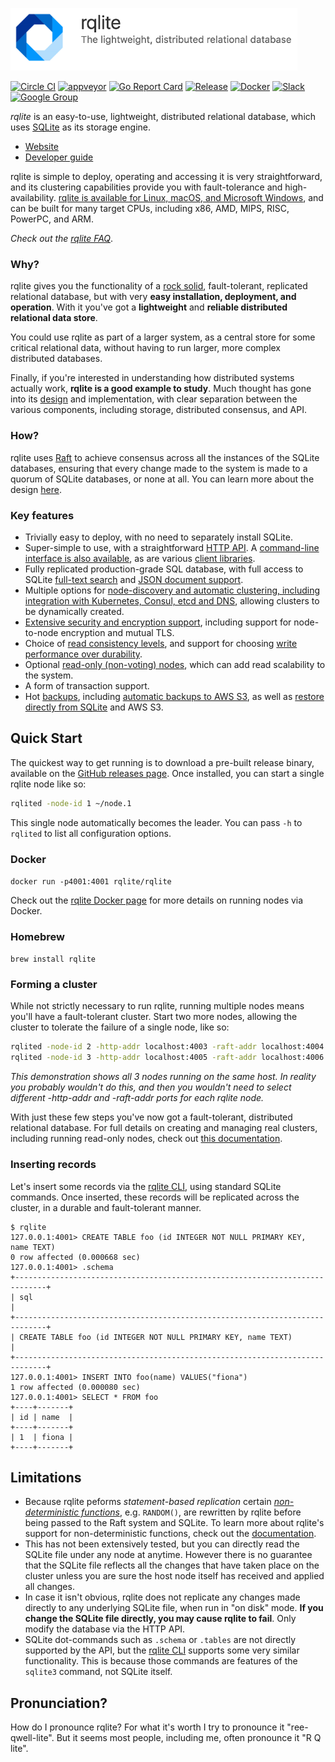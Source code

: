 <img src="DOC/logo-text.png" height=100></img>

[![Circle CI](https://circleci.com/gh/rqlite/rqlite/tree/master.svg?style=svg)](https://circleci.com/gh/rqlite/rqlite/tree/master)
[![appveyor](https://ci.appveyor.com/api/projects/status/github/rqlite/rqlite?branch=master&svg=true)](https://ci.appveyor.com/project/otoolep/rqlite)
[![Go Report Card](https://goreportcard.com/badge/github.com/rqlite/rqlite)](https://goreportcard.com/report/github.com/rqlite/rqlite)
[![Release](https://img.shields.io/github/release/rqlite/rqlite.svg)](https://github.com/rqlite/rqlite/releases)
[![Docker](https://img.shields.io/docker/pulls/rqlite/rqlite?style=plastic)](https://hub.docker.com/r/rqlite/rqlite/)
[![Slack](https://img.shields.io/badge/Slack--purple.svg)](https://www.philipotoole.com/join-rqlite-slack)
[![Google Group](https://img.shields.io/badge/Google%20Group--blue.svg)](https://groups.google.com/group/rqlite)

*rqlite* is an easy-to-use, lightweight, distributed relational database, which uses [SQLite](https://www.sqlite.org/) as its storage engine.

- [Website](https://www.rqlite.io)
- [Developer guide](https://www.rqlite.io/docs/api)

rqlite is simple to deploy, operating and accessing it is very straightforward, and its clustering capabilities provide you with fault-tolerance and high-availability. [rqlite is available for Linux, macOS, and Microsoft Windows](https://github.com/rqlite/rqlite/releases), and can be built for many target CPUs, including x86, AMD, MIPS, RISC, PowerPC, and ARM.

_Check out the [rqlite FAQ](https://rqlite.io/docs/faq)_.

### Why?
rqlite gives you the functionality of a [rock solid](https://www.sqlite.org/testing.html), fault-tolerant, replicated relational database, but with very **easy installation, deployment, and operation**. With it you've got a **lightweight** and **reliable distributed relational data store**.

You could use rqlite as part of a larger system, as a central store for some critical relational data, without having to run larger, more complex distributed databases.

Finally, if you're interested in understanding how distributed systems actually work, **rqlite is a good example to study**. Much thought has gone into its [design](https://rqlite.io/docs/design/) and implementation, with clear separation between the various components, including storage, distributed consensus, and API.

### How?
rqlite uses [Raft](https://raft.github.io/) to achieve consensus across all the instances of the SQLite databases, ensuring that every change made to the system is made to a quorum of SQLite databases, or none at all. You can learn more about the design [here](https://rqlite.io/docs/design/).

### Key features
- Trivially easy to deploy, with no need to separately install SQLite.
- Super-simple to use, with a straightforward [HTTP API](https://rqlite.io/docs/api/). A [command-line interface is also available](https://rqlite.io/docs/cli/), as are various [client libraries](https://github.com/rqlite).
- Fully replicated production-grade SQL database, with full access to SQLite [full-text search](https://www.sqlite.org/fts3.html) and [JSON document support](https://www.sqlite.org/json1.html).
- Multiple options for [node-discovery and automatic clustering, including integration with Kubernetes, Consul, etcd and DNS](https://rqlite.io/docs/clustering/automatic-clustering/), allowing clusters to be dynamically created.
- [Extensive security and encryption support](https://rqlite.io/docs/guides/security/), including support for node-to-node encryption and mutual TLS.
- Choice of [read consistency levels](https://rqlite.io/docs/api/read-consistency/), and support for choosing [write performance over durability](https://rqlite.io/docs/api/queued-writes/).
- Optional [read-only (non-voting) nodes](https://rqlite.io/docs/clustering/read-only-nodes/), which can add read scalability to the system.
- A form of transaction support.
- Hot [backups](https://rqlite.io/docs/guides/backup/), including [automatic backups to AWS S3](https://rqlite.io/docs/guides/backup/#automatic-backups), as well as [restore directly from SQLite](https://rqlite.io/docs/guides/restore/) and AWS S3.

## Quick Start

The quickest way to get running is to download a pre-built release binary, available on the [GitHub releases page](https://github.com/rqlite/rqlite/releases). Once installed, you can start a single rqlite node like so:
```bash
rqlited -node-id 1 ~/node.1
```
This single node automatically becomes the leader. You can pass `-h` to `rqlited` to list all configuration options.

### Docker
`docker run -p4001:4001 rqlite/rqlite`

Check out the [rqlite Docker page](https://hub.docker.com/r/rqlite/rqlite/) for more details on running nodes via Docker.

### Homebrew
`brew install rqlite`

### Forming a cluster
While not strictly necessary to run rqlite, running multiple nodes means you'll have a fault-tolerant cluster. Start two more nodes, allowing the cluster to tolerate the failure of a single node, like so:
```bash
rqlited -node-id 2 -http-addr localhost:4003 -raft-addr localhost:4004 -join http://localhost:4001 ~/node.2
rqlited -node-id 3 -http-addr localhost:4005 -raft-addr localhost:4006 -join http://localhost:4001 ~/node.3
```
_This demonstration shows all 3 nodes running on the same host. In reality you probably wouldn't do this, and then you wouldn't need to select different -http-addr and -raft-addr ports for each rqlite node._

With just these few steps you've now got a fault-tolerant, distributed relational database. For full details on creating and managing real clusters, including running read-only nodes, check out [this documentation](https://rqlite.io/docs/clustering/).

### Inserting records
Let's insert some records via the [rqlite CLI](https://rqlite.io/docs/cli/), using standard SQLite commands. Once inserted, these records will be replicated across the cluster, in a durable and fault-tolerant manner.
```
$ rqlite
127.0.0.1:4001> CREATE TABLE foo (id INTEGER NOT NULL PRIMARY KEY, name TEXT)
0 row affected (0.000668 sec)
127.0.0.1:4001> .schema
+-----------------------------------------------------------------------------+
| sql                                                                         |
+-----------------------------------------------------------------------------+
| CREATE TABLE foo (id INTEGER NOT NULL PRIMARY KEY, name TEXT)               |
+-----------------------------------------------------------------------------+
127.0.0.1:4001> INSERT INTO foo(name) VALUES("fiona")
1 row affected (0.000080 sec)
127.0.0.1:4001> SELECT * FROM foo
+----+-------+
| id | name  |
+----+-------+
| 1  | fiona |
+----+-------+
```

## Limitations
 * Because rqlite peforms _statement-based replication_ certain [_non-deterministic functions_](https://www.sqlite.org/deterministic.html), e.g. `RANDOM()`, are rewritten by rqlite before being passed to the Raft system and SQLite. To learn more about rqlite's support for non-deterministic functions, check out the [documentation](https://rqlite.io/docs/api/non-deterministic/).
 * This has not been extensively tested, but you can directly read the SQLite file under any node at anytime. However there is no guarantee that the SQLite file reflects all the changes that have taken place on the cluster unless you are sure the host node itself has received and applied all changes.
 * In case it isn't obvious, rqlite does not replicate any changes made directly to any underlying SQLite file, when run in "on disk" mode. **If you change the SQLite file directly, you may cause rqlite to fail**. Only modify the database via the HTTP API.
 * SQLite dot-commands such as `.schema` or `.tables` are not directly supported by the API, but the [rqlite CLI](https://rqlite.io/docs/cli/) supports some very similar functionality. This is because those commands are features of the `sqlite3` command, not SQLite itself.

## Pronunciation?
How do I pronounce rqlite? For what it's worth I try to pronounce it "ree-qwell-lite". But it seems most people, including me, often pronounce it "R Q lite".
